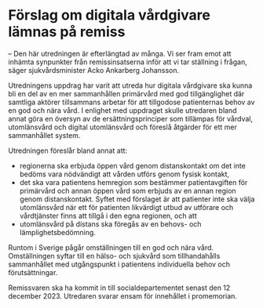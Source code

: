# Förslag om digitala vårdgivare lämnas på remiss

– Den här utredningen är efterlängtad av många. Vi ser fram emot att inhämta synpunkter från remissinsatserna inför att vi tar ställning i frågan, säger sjukvårdsminister Acko Ankarberg Johansson.

Utredningens uppdrag har varit att utreda hur digitala vårdgivare ska kunna bli en del av en mer sammanhållen primärvård med god tillgänglighet där samtliga aktörer tillsammans arbetar för att tillgodose patienternas behov av en god och nära vård. I enlighet med uppdraget skulle utredaren bland annat göra en översyn av de ersättningsprinciper som tillämpas för vårdval, utomlänsvård och digital utomlänsvård och föreslå åtgärder för ett mer sammanhållet system.

Utredningen föreslår bland annat att:

* regionerna ska erbjuda öppen vård genom distanskontakt om det inte bedöms vara nödvändigt att vården utförs genom fysisk kontakt,
* det ska vara patientens hemregion som bestämmer patientavgiften för primärvård och annan öppen vård som erbjuds av en annan region genom distanskontakt. Syftet med förslaget är att patienter inte ska välja utomlänsvård när ett för patienten likvärdigt utbud av utförare och vårdtjänster finns att tillgå i den egna regionen, och att
* utomlänsvård på distans ska föregås av en behovs\- och lämplighetsbedömning.

Runtom i Sverige pågår omställningen till en god och nära vård. Omställningen syftar till en hälso\- och sjukvård som tillhandahålls sammanhållet med utgångspunkt i patientens individuella behov och förutsättningar.

Remissvaren ska ha kommit in till socialdepartementet senast den 12 december 2023\. Utredaren svarar ensam för innehållet i promemorian.
